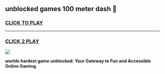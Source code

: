 
## unblocked games 100 meter dash 👋
<h3>
<a href="https://premium.freeplayer.one?title=unblocked_games_100_meter_dash&ref=13F">CLICK TO PLAY</a></h3>
<hr>

<h3>
<a href="https://premium.freeplayer.one?title=unblocked_games_100_meter_dash&ref=13F">CLICK 2 PLAY</a>
  
</h3>

<a href="https://premium.freeplayer.one?title=unblocked_games_100_meter_dash&ref=12F/"><img src="https://clearcache.store/games.png"></a>


**worlds hardest game unblocked: Your Gateway to Fun and Accessible Online Gaming**
